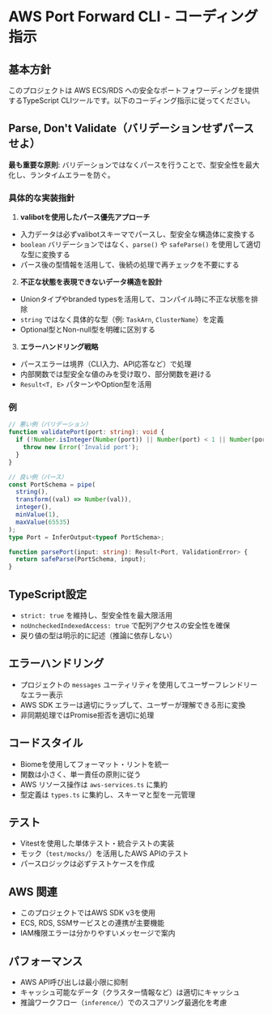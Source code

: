 # AWS Port Forward CLI - コーディング指示

## 基本方針

このプロジェクトは AWS ECS/RDS への安全なポートフォワーディングを提供するTypeScript CLIツールです。以下のコーディング指示に従ってください。

## Parse, Don't Validate（バリデーションせずパースせよ）

**最も重要な原則**: バリデーションではなくパースを行うことで、型安全性を最大化し、ランタイムエラーを防ぐ。

### 具体的な実装指針

1. **valibotを使用したパース優先アプローチ**
  - 入力データは必ずvalibotスキーマでパースし、型安全な構造体に変換する
  - `boolean` バリデーションではなく、`parse()` や `safeParse()` を使用して適切な型に変換する
  - パース後の型情報を活用して、後続の処理で再チェックを不要にする

2. **不正な状態を表現できないデータ構造を設計**
  - Unionタイプやbranded typesを活用して、コンパイル時に不正な状態を排除
  - `string` ではなく具体的な型（例: `TaskArn`, `ClusterName`）を定義
  - Optional型とNon-null型を明確に区別する

3. **エラーハンドリング戦略**
  - パースエラーは境界（CLI入力、API応答など）で処理
  - 内部関数では型安全な値のみを受け取り、部分関数を避ける
  - `Result<T, E>` パターンやOption型を活用

### 例
```typescript
// 悪い例（バリデーション）
function validatePort(port: string): void {
  if (!Number.isInteger(Number(port)) || Number(port) < 1 || Number(port) > 65535) {
    throw new Error('Invalid port');
  }
}

// 良い例（パース）
const PortSchema = pipe(
  string(),
  transform((val) => Number(val)),
  integer(),
  minValue(1),
  maxValue(65535)
);
type Port = InferOutput<typeof PortSchema>;

function parsePort(input: string): Result<Port, ValidationError> {
  return safeParse(PortSchema, input);
}
```

## TypeScript設定

- `strict: true` を維持し、型安全性を最大限活用
- `noUncheckedIndexedAccess: true` で配列アクセスの安全性を確保
- 戻り値の型は明示的に記述（推論に依存しない）

## エラーハンドリング

- プロジェクトの `messages` ユーティリティを使用してユーザーフレンドリーなエラー表示
- AWS SDK エラーは適切にラップして、ユーザーが理解できる形に変換
- 非同期処理ではPromise拒否を適切に処理

## コードスタイル

- Biomeを使用してフォーマット・リントを統一
- 関数は小さく、単一責任の原則に従う
- AWS リソース操作は `aws-services.ts` に集約
- 型定義は `types.ts` に集約し、スキーマと型を一元管理

## テスト

- Vitestを使用した単体テスト・統合テストの実装
- モック（`test/mocks/`）を活用したAWS APIのテスト
- パースロジックは必ずテストケースを作成

## AWS 関連

- このプロジェクトではAWS SDK v3を使用
- ECS, RDS, SSMサービスとの連携が主要機能
- IAM権限エラーは分かりやすいメッセージで案内

## パフォーマンス

- AWS API呼び出しは最小限に抑制
- キャッシュ可能なデータ（クラスター情報など）は適切にキャッシュ
- 推論ワークフロー（`inference/`）でのスコアリング最適化を考慮
